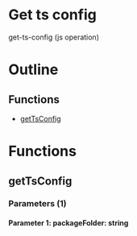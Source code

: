 # Get ts config

get-ts-config (js operation)



# Outline

## Functions

- [getTsConfig](#getTsConfig)



# Functions

## getTsConfig

### Parameters (1)

#### Parameter 1: packageFolder: string

